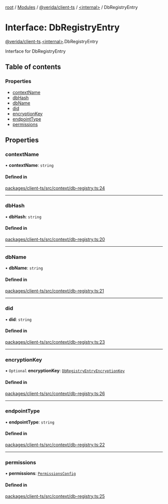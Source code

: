 [root](../README.md) / [Modules](../modules.md) / [@verida/client-ts](../modules/verida_client_ts.md) / [<internal\>](../modules/verida_client_ts._internal_.md) / DbRegistryEntry

# Interface: DbRegistryEntry

[@verida/client-ts](../modules/verida_client_ts.md).[<internal\>](../modules/verida_client_ts._internal_.md).DbRegistryEntry

Interface for DbRegistryEntry

## Table of contents

### Properties

- [contextName](verida_client_ts._internal_.DbRegistryEntry.md#contextname)
- [dbHash](verida_client_ts._internal_.DbRegistryEntry.md#dbhash)
- [dbName](verida_client_ts._internal_.DbRegistryEntry.md#dbname)
- [did](verida_client_ts._internal_.DbRegistryEntry.md#did)
- [encryptionKey](verida_client_ts._internal_.DbRegistryEntry.md#encryptionkey)
- [endpointType](verida_client_ts._internal_.DbRegistryEntry.md#endpointtype)
- [permissions](verida_client_ts._internal_.DbRegistryEntry.md#permissions)

## Properties

### contextName

• **contextName**: `string`

#### Defined in

[packages/client-ts/src/context/db-registry.ts:24](https://github.com/verida/verida-js/blob/039856c/packages/client-ts/src/context/db-registry.ts#L24)

___

### dbHash

• **dbHash**: `string`

#### Defined in

[packages/client-ts/src/context/db-registry.ts:20](https://github.com/verida/verida-js/blob/039856c/packages/client-ts/src/context/db-registry.ts#L20)

___

### dbName

• **dbName**: `string`

#### Defined in

[packages/client-ts/src/context/db-registry.ts:21](https://github.com/verida/verida-js/blob/039856c/packages/client-ts/src/context/db-registry.ts#L21)

___

### did

• **did**: `string`

#### Defined in

[packages/client-ts/src/context/db-registry.ts:23](https://github.com/verida/verida-js/blob/039856c/packages/client-ts/src/context/db-registry.ts#L23)

___

### encryptionKey

• `Optional` **encryptionKey**: [`DbRegistryEntryEncryptionKey`](verida_client_ts._internal_.DbRegistryEntryEncryptionKey.md)

#### Defined in

[packages/client-ts/src/context/db-registry.ts:26](https://github.com/verida/verida-js/blob/039856c/packages/client-ts/src/context/db-registry.ts#L26)

___

### endpointType

• **endpointType**: `string`

#### Defined in

[packages/client-ts/src/context/db-registry.ts:22](https://github.com/verida/verida-js/blob/039856c/packages/client-ts/src/context/db-registry.ts#L22)

___

### permissions

• **permissions**: [`PermissionsConfig`](verida_client_ts.ContextInterfaces.PermissionsConfig.md)

#### Defined in

[packages/client-ts/src/context/db-registry.ts:25](https://github.com/verida/verida-js/blob/039856c/packages/client-ts/src/context/db-registry.ts#L25)
